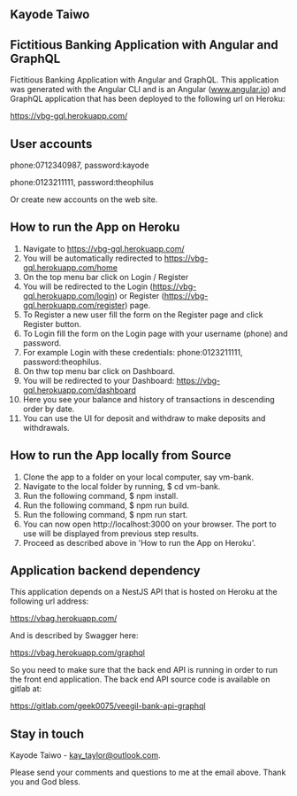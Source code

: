 ## Kayode Taiwo

## Fictitious Banking Application with Angular and GraphQL

Fictitious Banking Application with Angular and GraphQL. This application was generated with the Angular CLI and is an Angular (www.angular.io) and GraphQL application that has been deployed to the following url on Heroku:

https://vbg-gql.herokuapp.com/

## User accounts

phone:0712340987, password:kayode

phone:0123211111, password:theophilus

Or create new accounts on the web site.

## How to run the App on Heroku

01. Navigate to https://vbg-gql.herokuapp.com/
02. You will be automatically redirected to https://vbg-gql.herokuapp.com/home
03. On the top menu bar click on Login / Register
04. You will be redirected to the Login (https://vbg-gql.herokuapp.com/login) or Register (https://vbg-gql.herokuapp.com/register) page.
05. To Register a new user fill the form on the Register page and click Register button.
06. To Login fill the form on the Login page with your username (phone) and password.
07. For example Login with these credentials: phone:0123211111, password:theophilus.
08. On thw top menu bar click on Dashboard.
09. You will be redirected to your Dashboard: https://vbg-gql.herokuapp.com/dashboard
10. Here you see your balance and history of transactions in descending order by date.
11. You can use the UI for deposit and withdraw to make deposits and withdrawals.

## How to run the App locally from Source

01. Clone the app to a folder on your local computer, say vm-bank.
02. Navigate to the local folder by running, $ cd vm-bank.
03. Run the following command, $ npm install.
04. Run the following command, $ npm run build.
05. Run the following command, $ npm run start.
06. You can now open http://localhost:3000 on your browser. The port to use will be displayed from previous step results.
07. Proceed as described above in 'How to run the App on Heroku'.

## Application backend dependency

This application depends on a NestJS API that is hosted on Heroku at the following url address:

https://vbag.herokuapp.com/

And is described by Swagger here:

https://vbag.herokuapp.com/graphql

So you need to make sure that the back end API is running in order to run the front end application. The back end API source code is available on gitlab at:

https://gitlab.com/geek0075/veegil-bank-api-graphql

## Stay in touch

Kayode Taiwo - kay_taylor@outlook.com.

Please send your comments and questions to me at the email above. Thank you and God bless.

